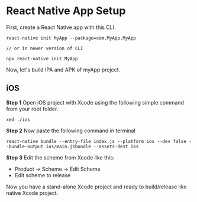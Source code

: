 # React Native App Setup

First, create a React Native app with this CLI.
```
react-native init MyApp --package=com.MyApp.MyApp

// or in newer version of CLI

npx react-native init MyApp 
```
Now, let's build IPA and APK of myApp project.

## iOS
**Step 1**
Open iOS project with Xcode using the following simple command from your root folder.
```
xed ./ios
```
**Step 2**
Now paste the following command in terminal
```
react-native bundle --entry-file index.js --platform ios --dev false --bundle-output ios/main.jsbundle --assets-dest ios
```

**Step 3**
Edit the scheme from Xcode like this:
- Product -> Scheme -> Edit Scheme
- Edit scheme to release

Now you have a stand-alone Xcode project and ready to build/release like native Xcode project.